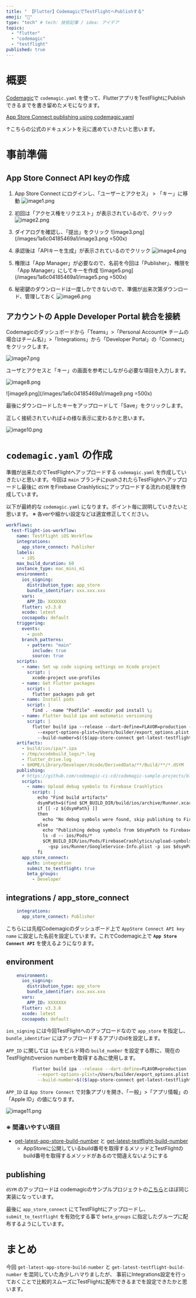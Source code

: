 ```yaml
---
title: " 【Flutter】CodemagicでTestFlightへPublishする"
emoji: "🛫"
type: "tech" # tech: 技術記事 / idea: アイデア
topics:
  - "flutter"
  - "codemagic"
  - "testflight"
published: true
---
```


# 概要

[Codemagic](https://codemagic.io/start/)で `codemagic.yaml` を使って、FlutterアプリをTestFlightにPublishできるまでを書き留めたメモになります。

[App Store Connect publishing using codemagic.yaml](https://docs.codemagic.io/yaml-publishing/app-store-connect/)

↑こちらの公式のドキュメントを元に進めていきたいと思います。

# 事前準備

## App Store Connect API keyの作成

1. App Store Connect にログインし、「ユーザーとアクセス」 > 「キー」に移動
    ![image1.png](/images/1a6c04185469a1/image1.png)

2. 初回は「アクセス権をリクエスト」が表示されているので、クリック
    ![image2.png](/images/1a6c04185469a1/image2.png)

3. ダイアログを確認し、「提出」をクリック
    ![image3.png](/images/1a6c04185469a1/image3.png =500x)

4. 承認後は「APIキーを生成」が表示されているのでクリック
    ![image4.png](/images/1a6c04185469a1/image4.png)

5. 権限は「App Manager」が必要なので、名前を今回は「Publisher」、権限を「App Manager」にしてキーを作成
    ![image5.png](/images/1a6c04185469a1/image5.png =500x)

6. 秘密鍵のダウンロードは一度しかできないので、準備が出来次第ダウンロード、管理しておく
    ![image6.png](/images/1a6c04185469a1/image6.png)

## アカウントの Apple Developer Portal 統合を接続

Codemagicのダッシュボードから「Teams」>「Personal Account(※ チームの場合はチーム名)」>「Integrations」から「Developer Portal」の「Connect」をクリックします。

![image7.png](/images/1a6c04185469a1/image7.png)

ユーザとアクセスと「キー」の画面を参考にしながら必要な項目を入力します。

![image8.png](/images/1a6c04185469a1/image8.png)

![image9.png](/images/1a6c04185469a1/image9.png =500x)

最後にダウンロードしたキーをアップロードして「Save」をクリックします。

正しく接続されていれば↓の様な表示に変わるかと思います。

![image10.png](/images/1a6c04185469a1/image10.png)

# `codemagic.yaml` の作成

準備が出来たのでTestFlightへアップロードする `codemagic.yaml` を作成していきたいと思います。今回は `main` ブランチにpushされたらTestFlightへアップロードし最後に `dSYM` をFirebase Crashlyticsにアップロードする流れの処理を作成しています。

以下が最終的な `codemagic.yaml` になります。ポイント毎に説明していきたいと思います。
※ 各verや細かい設定などは適宜修正してください。

```yaml
workflows:
  test-flight-ios-workflow:
    name: TestFlight iOS Workflow
    integrations:
      app_store_connect: Publisher
    labels:
      - iOS
    max_build_duration: 60
    instance_type: mac_mini_m1
    environment:
      ios_signing:
        distribution_type: app_store
        bundle_identifier: xxx.xxx.xxx
      vars:
        APP_ID: XXXXXXX
      flutter: v3.3.8
      xcode: latest
      cocoapods: default
    triggering:
      events:
        - push
      branch_patterns:
        - pattern: "main"
          include: true
          source: true
    scripts:
      - name: Set up code signing settings on Xcode project
        script: |
          xcode-project use-profiles
      - name: Get Flutter packages
        script: |
          flutter packages pub get
      - name: Install pods
        script: |
          find . -name "Podfile" -execdir pod install \;
      - name: Flutter build ipa and automatic versioning
        script: |
          flutter build ipa --release --dart-define=FLAVOR=production --flavor prod -t lib/main_prod.dart \
            --export-options-plist=/Users/builder/export_options.plist \
            --build-number=$(($(app-store-connect get-latest-testflight-build-number "$APP_ID") + 1))
    artifacts:
      - build/ios/ipa/*.ipa
      - /tmp/xcodebuild_logs/*.log
      - flutter_drive.log
      - $HOME/Library/Developer/Xcode/DerivedData/**/Build/**/*.dSYM
    publishing:
      # https://github.com/codemagic-ci-cd/codemagic-sample-projects/blob/bfcf910be8894ba63b875af6c942ac7e1dace526/integrations/firebase_crashlytics_demo_project/codemagic.yaml
      scripts:
        - name: Upload debug symbols to Firebase Crashlytics
          script: |
            echo "Find build artifacts"
            dsymPath=$(find $CM_BUILD_DIR/build/ios/archive/Runner.xcarchive -name "*.dSYM" | head -1)
            if [[ -z ${dsymPath} ]]
            then
              echo "No debug symbols were found, skip publishing to Firebase Crashlytics"
            else
              echo "Publishing debug symbols from $dsymPath to Firebase Crashlytics"
              ls -d -- ios/Pods/*
              $CM_BUILD_DIR/ios/Pods/FirebaseCrashlytics/upload-symbols \
                -gsp ios/Runner/GoogleService-Info.plist -p ios $dsymPath
            fi
      app_store_connect:
        auth: integration
        submit_to_testflight: true
        beta_groups:
          - Developer
```

## integrations / app_store_connect

```yaml
    integrations:
      app_store_connect: Publisher
```

こちらには先程Codemagicのダッシュボード上で `AppStore Connect API key name` に設定した名前を設定しています。これでCodemagic上で **`App Store Connect API`** を使えるようになります。

## environment

```yaml
    environment:
      ios_signing:
        distribution_type: app_store
        bundle_identifier: xxx.xxx.xxx
      vars:
        APP_ID: XXXXXXX
      flutter: v3.3.8
      xcode: latest
      cocoapods: default
```

`ios_signing` には今回TestFlightへのアップロードなので `app_store` を指定し、 `bundle_identifier` にはアップロードするアプリのidを設定します。

`APP_ID` に関しては `ipa` をビルド時の `build_number` を設定する際に、現在のTestFlightのversion numberを取得する為に使用します。

```bash
          flutter build ipa --release --dart-define=FLAVOR=production --flavor prod -t lib/main_prod.dart \
            --export-options-plist=/Users/builder/export_options.plist \
            --build-number=$(($(app-store-connect get-latest-testflight-build-number "$APP_ID") + 1))
```

`APP_ID` は `App Store Connect` で対象アプリを開き、「一般」>「アプリ情報」の「Apple ID」の値になります。

![image11.png](/images/1a6c04185469a1/image11.png)

### ※ 間違いやすい項目

- [get-latest-app-store-build-number](https://github.com/codemagic-ci-cd/cli-tools/blob/master/docs/app-store-connect/get-latest-app-store-build-number.md#optional-arguments-for-action-get-latest-app-store-build-number) と [get-latest-testflight-build-number](https://github.com/codemagic-ci-cd/cli-tools/blob/master/docs/app-store-connect/get-latest-testflight-build-number.md#optional-arguments-for-action-get-latest-testflight-build-number)
  - AppStoreに公開しているbuild番号を取得するメソッドとTestFlightのbuild番号を取得するメソッドがあるので間違えないようにする

## publishing

`dSYM` のアップロードは codemagicのサンプルプロジェクトの[こちら](https://github.com/codemagic-ci-cd/codemagic-sample-projects/blob/bfcf910be8894ba63b875af6c942ac7e1dace526/integrations/firebase_crashlytics_demo_project/codemagic.yaml#L41)とほぼ同じ実装になっています。

最後に `app_store_connect` にてTestFlightにアップロードし、 `submit_to_testflight` を有効化する事で `beta_groups` に指定したグループに配布するようにしています。

# まとめ

今回 `get-latest-app-store-build-number` と `get-latest-testflight-build-number` を混同していた為少しハマりましたが、
事前にIntegrations設定を行っておくことで比較的スムーズにTestFlightに配布できるまでを設定できたかと思います。
